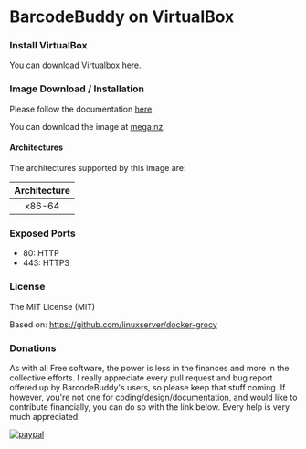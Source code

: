 # BarcodeBuddy on VirtualBox

### Install VirtualBox

You can download Virtualbox [here](https://www.virtualbox.org/).

### Image Download / Installation

Please follow the documentation [here](https://barcodebuddy-documentation.readthedocs.io/en/latest/setup.html#virtualbox).

You can download the image at [mega.nz](https://mega.nz/#!0dg1HbyD!gWHDReNfyJ7SE0JwPt8EylpsZEenQVHRBFEhWSLjcbI).

#### Architectures

The architectures supported by this image are:

| Architecture |
| :----: |
| x86-64 |

### Exposed Ports

 - 80:    HTTP
 - 443:   HTTPS

### License
The MIT License (MIT)

Based on: https://github.com/linuxserver/docker-grocy

### Donations

As with all Free software, the power is less in the finances and more in the collective efforts. I really appreciate every pull request and bug report offered up by BarcodeBuddy's users, so please keep that stuff coming. If however, you're not one for coding/design/documentation, and would like to contribute financially, you can do so with the link below. Every help is very much appreciated!

[![paypal](https://img.shields.io/badge/Donate-PayPal-green.svg)](https://www.paypal.com/cgi-bin/webscr?cmd=_donations&business=donate@bulling.mobi&lc=US&item_name=BarcodeBuddy&no_note=0&cn=&currency_code=EUR&bn=PP-DonationsBF:btn_donateCC_LG.gif:NonHosted)
